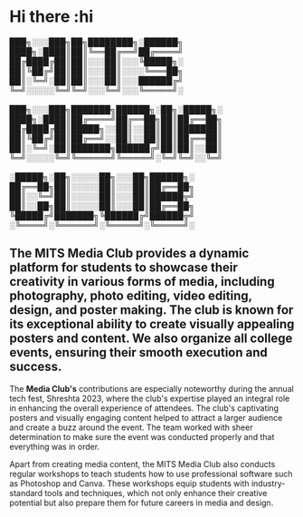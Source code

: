 # Hi there :hi

███╗░░░███╗██╗████████╗░██████╗<br>
████╗░████║██║╚══██╔══╝██╔════╝<br>
██╔████╔██║██║░░░██║░░░╚█████╗░<br>
██║╚██╔╝██║██║░░░██║░░░░╚═══██╗<br>
██║░╚═╝░██║██║░░░██║░░░██████╔╝<br>
╚═╝░░░░░╚═╝╚═╝░░░╚═╝░░░╚═════╝░<br>
<br>
███╗░░░███╗███████╗██████╗░██╗░█████╗░  <br>
████╗░████║██╔════╝██╔══██╗██║██╔══██╗  <br>
██╔████╔██║█████╗░░██║░░██║██║███████║  <br>
██║╚██╔╝██║██╔══╝░░██║░░██║██║██╔══██║  <br>
██║░╚═╝░██║███████╗██████╔╝██║██║░░██║  <br>
╚═╝░░░░░╚═╝╚══════╝╚═════╝░╚═╝╚═╝░░╚═╝  <br>
<br>
░█████╗░██╗░░░░░██╗░░░██╗██████╗░<br>
██╔══██╗██║░░░░░██║░░░██║██╔══██╗<br>
██║░░╚═╝██║░░░░░██║░░░██║██████╦╝<br>
██║░░██╗██║░░░░░██║░░░██║██╔══██╗<br>
╚█████╔╝███████╗╚██████╔╝██████╦╝<br>
░╚════╝░╚══════╝░╚═════╝░╚═════╝░<br>

## The MITS Media Club provides a dynamic platform for students to showcase their creativity in various forms of media, including photography, photo editing, video editing, design, and poster making. The club is known for its exceptional ability to create visually appealing posters and content. We also organize all college events, ensuring their smooth execution and success.

The <b>Media Club's</b> contributions are especially noteworthy during the annual tech fest, Shreshta 2023, where the club's expertise played an integral role in enhancing the overall experience of attendees. The club's captivating posters and visually engaging content helped to attract a larger audience and create a buzz around the event. The team worked with sheer determination to make sure the event was conducted properly and that everything was in order.

Apart from creating media content, the MITS Media Club also conducts regular workshops to teach students how to use professional software such as Photoshop and Canva. These workshops equip students with industry-standard tools and techniques, which not only enhance their creative potential but also prepare them for future careers in media and design.

<!--
**Here are some ideas to get you started:**

🙋‍♀️ A short introduction - what is your organization all about?
🌈 Contribution guidelines - how can the community get involved?
👩‍💻 Useful resources - where can the community find your docs? Is there anything else the community should know?
🍿 Fun facts - what does your team eat for breakfast?
🧙 Remember, you can do mighty things with the power of [Markdown](https://docs.github.com/github/writing-on-github/getting-started-with-writing-and-formatting-on-github/basic-writing-and-formatting-syntax)
-->
